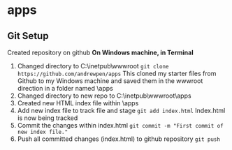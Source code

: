# apps
## Git Setup
Created repository on github
**On Windows machine, in Terminal**
1. Changed directory to C:\inetpub\wwwroot
`git clone https://github.com/andrewpen/apps`
This cloned my starter files from Github to my Windows machine and saved them in the wwwroot direction in a folder named \apps
2. Changed directory to new repo to C:\inetpub\wwwroot\apps
3. Created new HTML index file within \apps
4. Add new index file to track file and stage
`git add index.html`
Index.html is now being tracked
5. Commit the changes within index.html
`git commit -m "First commit of new index file."`
6. Push all committed changes (index.html) to github repository
`git push`